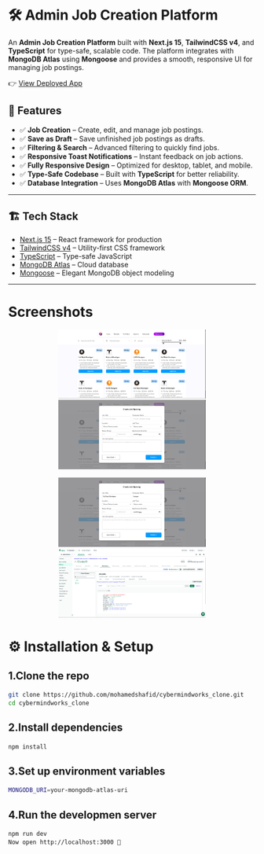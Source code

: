 # 🛠️ Admin Job Creation Platform  

An **Admin Job Creation Platform** built with **Next.js 15**, **TailwindCSS v4**, and **TypeScript** for type-safe, scalable code. The platform integrates with **MongoDB Atlas** using **Mongoose** and provides a smooth, responsive UI for managing job postings.  

👉 [View Deployed App](https://your-deployed-url.com)

## 🚀 Features  

- ✅ **Job Creation** – Create, edit, and manage job postings.  
- ✅ **Save as Draft** – Save unfinished job postings as drafts.  
- ✅ **Filtering & Search** – Advanced filtering to quickly find jobs.  
- ✅ **Responsive Toast Notifications** – Instant feedback on job actions.  
- ✅ **Fully Responsive Design** – Optimized for desktop, tablet, and mobile.  
- ✅ **Type-Safe Codebase** – Built with **TypeScript** for better reliability.  
- ✅ **Database Integration** – Uses **MongoDB Atlas** with **Mongoose ORM**.  

---

## 🏗️ Tech Stack  

- [Next.js 15](https://nextjs.org/) – React framework for production  
- [TailwindCSS v4](https://tailwindcss.com/) – Utility-first CSS framework  
- [TypeScript](https://www.typescriptlang.org/) – Type-safe JavaScript  
- [MongoDB Atlas](https://www.mongodb.com/atlas/database) – Cloud database  
- [Mongoose](https://mongoosejs.com/) – Elegant MongoDB object modeling  

---

# Screenshots

<p align="center">
  <img src="https://github.com/mohamedshafid/cybermindworks_clone/blob/main/screenshots/sc1.png" width="300" />
  <img src="https://github.com/mohamedshafid/cybermindworks_clone/blob/main/screenshots/sc2.png" width="300" />
</p>
<p align="center">
  <img src="https://github.com/mohamedshafid/cybermindworks_clone/blob/main/screenshots/sc3.png" width="300" />
  <img src="https://github.com/mohamedshafid/cybermindworks_clone/blob/main/screenshots/sc4.png" width="300" />
</p>


# ⚙️ Installation & Setup

## 1.Clone the repo
```bash
git clone https://github.com/mohamedshafid/cybermindworks_clone.git
cd cybermindworks_clone
```

## 2.Install dependencies
```bash
npm install
```

## 3.Set up environment variables
```bash
MONGODB_URI=your-mongodb-atlas-uri
```

## 4.Run the developmen server
```bash
npm run dev
Now open http://localhost:3000 🚀
```


